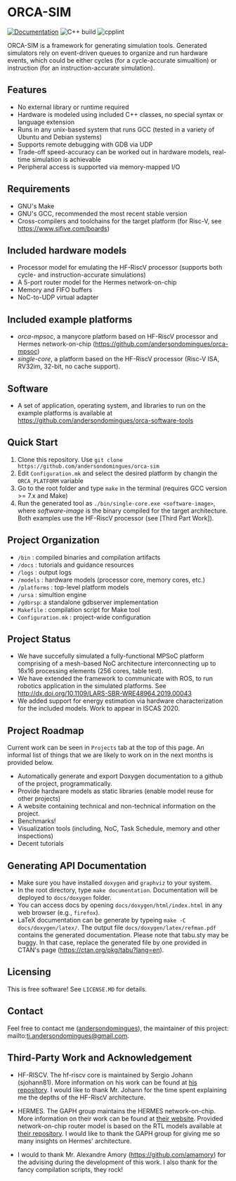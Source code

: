 # ORCA-SIM

[![Documentation](https://codedocs.xyz/andersondomingues/orca-sim.svg)](https://codedocs.xyz/andersondomingues/orca-sim/) ![C++ build](https://github.com/andersondomingues/orca-sim/workflows/C++%20build/badge.svg) ![cpplint](https://github.com/andersondomingues/orca-sim/workflows/cpplint/badge.svg)

ORCA-SIM is a framework for generating simulation tools. Generated simulators rely on event-driven queues to organize and run hardware events, which could be either cycles (for a cycle-accurate simualtion) or instruction (for an instruction-accurate simulation). 

## Features 
- No external library or runtime required
- Hardware is modeled using included C++ classes, no special syntax or language extension
- Runs in any unix-based system that runs GCC (tested in a variety of Ubuntu and Debian systems)
- Supports remote debugging with GDB via UDP
- Trade-off speed-accuracy can be worked out in hardware models, real-time simulation is achievable
- Peripheral access is supported via memory-mapped I/O

## Requirements
- GNU's Make 
- GNU's GCC, recommended the most recent stable version
- Cross-compilers and toolchains for the target platform (for Risc-V, see https://www.sifive.com/boards)

## Included hardware models 
- Processor model for emulating the HF-RiscV processor (supports both cycle- and instruction-accurate simulations)
- A 5-port router model for the Hermes network-on-chip
- Memory and FIFO buffers
- NoC-to-UDP virtual adapter

## Included example platforms
- *orca-mpsoc*, a manycore platform based on HF-RiscV processor and Hermes network-on-chip (https://github.com/andersondomingues/orca-mpsoc)
- *single-core*, a platform based on the HF-RiscV processor (Risc-V ISA, RV32im, 32-bit, no cache support).

## Software
- A set of application, operating system, and libraries to run on the example platforms is available at https://github.com/andersondomingues/orca-software-tools

## Quick Start
1) Clone this repository. Use ``git clone https://github.com/andersondomingues/orca-sim``
2) Edit ``Configuration.mk`` and select the desired platform by changin the ``ORCA_PLATFORM`` variable
2) Go to the root folder and type ``make`` in the terminal (requires GCC version >= 7.x and Make)
3) Run the generated tool as ``./bin/single-core.exe <software-image>``, where *software-image* is the binary compiled for the target architecture. Both examples use the HF-RiscV processor (see [Third Part Work]).

## Project Organization
- ``/bin`` : compiled binaries and compilation artifacts
- ``/docs`` : tutorials and guidance resources
- ``/logs`` : output logs
- ``/models`` : hardware models (processor core, memory cores, etc.)
- ``/platforms`` : top-level platform models 
- ``/ursa`` : simultion engine
- ``/gdbrsp``: a standalone gdbserver implementation
- ``Makefile`` : compilation script for Make tool
- ``Configuration.mk`` : project-wide configuration

## Project Status

- We have succefully simulated a fully-functional MPSoC platform comprising of a mesh-based NoC architecture interconnecting up to 16x16 processing elements (256 cores, table test).
- We have extended the framework to communicate with ROS, to run robotics application in the simulated platforms. See http://dx.doi.org/10.1109/LARS-SBR-WRE48964.2019.00043
- We added support for energy estimation via hardware characterization for the included models. Work to appear in ISCAS 2020.  

## Project Roadmap

Current work can be seen in ``Projects`` tab at the top of this page. An informal list of things that we are likely to work on in the next months is provided below.

- Automatically generate and export Doxygen documentation to a github of the project, programmatically.
- Provide hardware models as static libraries (enable model reuse for other projects)
- A website containing technical and non-technical information on the project.
- Benchmarks! 
- Visualization tools (including, NoC, Task Schedule, memory and other inspections)
- Decent tutorials 

## Generating API Documentation

- Make sure you have installed ``doxygen`` and ``graphviz`` to your system.
- In the root directory, type ``make documentation``. Documentation will be deployed to ``docs/doxygen`` folder.
- You can access docs by opening ``docs/doxygen/html/index.html`` in any web browser (e.g., ``firefox``).
- LaTeX documentation can be generate by  typeing ``make -C docs/doxygen/latex/``. The output file ``docs/doxygen/latex/refman.pdf`` contains the generated documentation. Please note that tabu.sty may be buggy. In that case, replace the generated file by one provided in CTAN's page (https://ctan.org/pkg/tabu?lang=en).

## Licensing

This is free software! See ``LICENSE.MD`` for details. 

## Contact

Feel free to contact me ([andersondomingues](https://github.com/andersondomingues)), the maintainer of this project: mailto:ti.andersondomingues@gmail.com.

## Third-Party Work and Acknowledgement 

- HF-RISCV. The hf-riscv core is maintained by Sergio Johann (sjohann81). More information on his work can be found at [his repository](https://github.com/sjohann81). I would like to thank Mr. Johann for the time spent explaining me the depths of the HF-RiscV architecture.

- HERMES. The GAPH group maintains the HERMES network-on-chip. More information on their work can be found at [their website](http://www.inf.pucrs.br/hemps/getting_started.html). Provided network-on-chip router model is based on the RTL models available at [their repository](https://github.com/GaphGroup/hemps). I would like to thank the GAPH group for giving me so many insights on Hermes' architecture. 

- I would to thank Mr. Alexandre Amory (https://github.com/amamory) for the advising during the development of this work. I also thank for the fancy compilation scripts, they rock!
